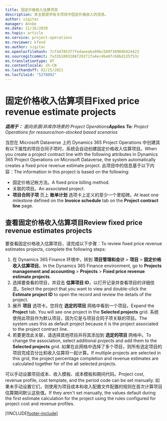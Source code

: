 ```yaml
---
title: 固定价格收入估算项目
description: 本主题提供有关项目中固定价格收入的信息。
author: sigitac
manager: Annbe
ms.date: 11/16/2020
ms.topic: article
ms.service: project-operations
ms.reviewer: kfend
ms.author: sigitac
ms.openlocfilehash: 7cf4d7853f7fedaeeeba99bc589f39989b924423
ms.sourcegitcommit: fa32b1893286f20271fa4ec4be8fc68bd135f53c
ms.translationtype: HT
ms.contentlocale: zh-CN
ms.lasthandoff: 02/15/2021
ms.locfileid: "5278902"
---
```

# <a name="fixed-price-revenue-estimate-projects"></a><span data-ttu-id="0d3cd-103">固定价格收入估算项目</span><span class="sxs-lookup"><span data-stu-id="0d3cd-103">Fixed price revenue estimate projects</span></span> 

<span data-ttu-id="0d3cd-104">_**适用于：** 面向资源/非库存场景的 Project Operations_</span><span class="sxs-lookup"><span data-stu-id="0d3cd-104">_**Applies To:** Project Operations for resource/non-stocked based scenarios_</span></span>

<span data-ttu-id="0d3cd-105">当您在 Microsoft Dataverse 上的 Dynamics 365 Project Operations 中创建具有以下属性的项目合同子项时，系统会自动创建固定价格收入估算项目。</span><span class="sxs-lookup"><span data-stu-id="0d3cd-105">When you create a project contract line with the following attributes in Dynamics 365 Project Operations on Microsoft Dataverse, the system automatically creates a fixed price revenue estimate project.</span></span> <span data-ttu-id="0d3cd-106">此项目中的信息基于以下内容：</span><span class="sxs-lookup"><span data-stu-id="0d3cd-106">The information in this project is based on the following:</span></span>

  - <span data-ttu-id="0d3cd-107">固定价格记帐方法。</span><span class="sxs-lookup"><span data-stu-id="0d3cd-107">A fixed price billing method.</span></span>
  - <span data-ttu-id="0d3cd-108">关联的项目。</span><span class="sxs-lookup"><span data-stu-id="0d3cd-108">An associated project.</span></span>
  - <span data-ttu-id="0d3cd-109">**项目合同子项** 页上 **账单计划** 选项卡上定义的至少一个里程碑。</span><span class="sxs-lookup"><span data-stu-id="0d3cd-109">At least one milestone defined on the **Invoice schedule** tab on the **Project contract line** page.</span></span>

## <a name="review-fixed-price-revenue-estimates-projects"></a><span data-ttu-id="0d3cd-110">查看固定价格收入估算项目</span><span class="sxs-lookup"><span data-stu-id="0d3cd-110">Review fixed price revenue estimates projects</span></span>
<span data-ttu-id="0d3cd-111">要查看固定价格收入估算项目，请完成以下步骤：</span><span class="sxs-lookup"><span data-stu-id="0d3cd-111">To review fixed price revenue estimates projects, complete the following steps:</span></span>

1. <span data-ttu-id="0d3cd-112">在 Dynamics 365 Finance 环境中，转到 **项目管理和会计** > **项目** > **固定价格收入估算项目**。</span><span class="sxs-lookup"><span data-stu-id="0d3cd-112">In the Dynamics 365 Finance environment, go to **Projects management and accounting** > **Projects** > **Fixed price revenue estimate projects**.</span></span>
2. <span data-ttu-id="0d3cd-113">选择要查看的项目，并双击 **估算项目 ID**，以打开记录并查看项目的详细信息。</span><span class="sxs-lookup"><span data-stu-id="0d3cd-113">Select the project that you want to view and double-click the **Estimate project ID** to open the record and review the details of the project.</span></span>
3. <span data-ttu-id="0d3cd-114">展开 **项目** 选项卡。您将在 **选定的项目** 网格中看到一个项目。</span><span class="sxs-lookup"><span data-stu-id="0d3cd-114">Expand the **Project** tab. You will see one project in the **Selected projects** grid.</span></span> <span data-ttu-id="0d3cd-115">系统使用此项目作为默认项目，因为它是与项目合同子项关联的项目。</span><span class="sxs-lookup"><span data-stu-id="0d3cd-115">The system uses this as default project because it is the project associated to the project contract line.</span></span> 
4. <span data-ttu-id="0d3cd-116">若要更改此关联，请选择其他项目并将其添加到 **选定的项目** 网格中。</span><span class="sxs-lookup"><span data-stu-id="0d3cd-116">To change the association, select additional projects and add them to the **Selected projects** grid.</span></span> <span data-ttu-id="0d3cd-117">如果在此网格中选择了多个项目，则所有选定项目的项目完成百分比和收入估算将一起计算。</span><span class="sxs-lookup"><span data-stu-id="0d3cd-117">If multiple projects are selected in this grid, the project percentage completion and revenue estimates are calculated together for of the all selected projects.</span></span>

  <span data-ttu-id="0d3cd-118">可以手动设置项目成本、收入模板、成本模板和期间代码。</span><span class="sxs-lookup"><span data-stu-id="0d3cd-118">Project cost, revenue profile, cost template, and the period code can be set manually.</span></span> <span data-ttu-id="0d3cd-119">如果未手动设置它们，则使用为项目成本和收入配置文件配置的规则在首次计算项目估算期间默认这些值。</span><span class="sxs-lookup"><span data-stu-id="0d3cd-119">If they aren't set manually, the values default during the first estimate calculation for the project using the rules configured for project cost and revenue profiles.</span></span>



[!INCLUDE[footer-include](../includes/footer-banner.md)]